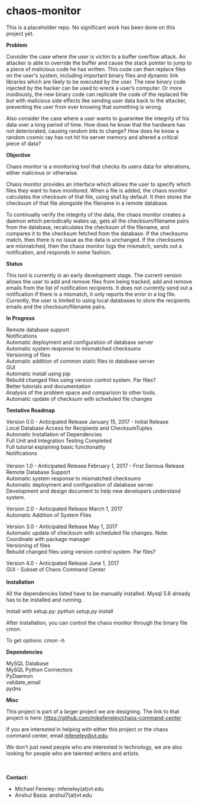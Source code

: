 # chaos-monitor
This is a placeholder repo. No significant work has been done on this project yet.

**Problem**

Consider the case where the user is victim to a buffer overflow attack. An attacker is able to override the buffer and cause the stack pointer to jump to a piece of malicious code he has written. This code can then replace files on the user's system, including important binary files and dynamic link libraries which are likely to be executed by the user. The new binary code injected by the hacker can be used to wreck a user’s computer. Or more insidiously, the new binary code can replicate the code of the replaced file but with malicious side effects like sending user data back to the attacker, preventing the user from ever knowing that something is wrong.

Also consider the case where a user wants to guarantee the integrity of his data over a long period of time. How does he know that the hardware has not deteriorated, causing random bits to change? How does he know a random cosmic ray has not hit his server memory and altered a critical piece of data?

**Objective**

Chaos monitor is a monitoring tool that checks its users data for alterations, either malicious or otherwise.

Chaos monitor provides an interface which allows the user to specify which files they want to have monitored. When a file is added, the chaos monitor calculates the checksum of that file, using sha1 by default. It then stores the checksum of that file alongside the filename in a remote database. 

To continually verify the integrity of the data, the chaos monitor creates a daemon which periodically wakes up, gets all the checksum/filename pairs from the database, recalculates the checksum of the filename, and compares it to the checksum fetched from the database. If the checksums match, then there is no issue as the data is unchanged. If the checksums are mismatched, then the chaos monitor logs the mismatch, sends out a notification, and responds in some fashion. 

**Status**

This tool is currently in an early development stage. The current version allows the user to add and remove files from being tracked, add and remove emails from the list of notification recipients. It does not currently send out a notification if there is a mismatch, it only reports the error in a log file. Currently, the user is limited to using local databases to store the recipients emails and the checksum/filename pairs. 

**In Progress**

Remote database support  
Notifications  
Automatic deployment and configuration of database server  
Automatic system response to mismatched checksums  
Versioning of files  
Automatic addition of common static files to database server  
GUI  
Automatic install using pip  
Rebuild changed files using version control system. Par files?  
Better tutorials and documentation  
Analysis of the problem space and comparison to other tools.  
Automatic update of checksum with scheduled file changes

**Tentative Roadmap**

Version 0.0 - Anticipated Release January 15, 2017 - Initial Release<br>
Local Database Access for Recipients and ChecksumTuples<br>
Automatic Installation of Dependencies<br>
Full Unit and Integration Testing Completed<br>
Full tutorial explaining basic functionality<br>
Notifications<br>
<br>
Version 1.0 - Anticipated Release February 1, 2017 - First Serious Release<br>
Remote Database Support<br>
Automatic system response to mismatched checksums<br>
Automatic deployment and configuration of database server<br>
Development and design document to help new developers understand system.  

Version 2.0 - Anticipated Release March 1, 2017<br>
Automatic Addition of System Files<br>

Version 3.0 - Anticipated Release May 1, 2017<br>
Automatic update of checksum with scheduled file changes. Note: Coordinate with package manager<br>
Versioning of files<br>
Rebuild changed files using version control system. Par files?<br>

Version 4.0 - Anticipated Release June 1, 2017<br>
GUI - Subset of Chaos Command Center<br>
<br>
**Installation**

All the dependencies listed have to be manually installed. Mysql 5.6 already has to be installed and running.

Install with setup.py:   _python setup.py install_

After installation, you can control the chaos monitor through the binary file cmon. 

To get options:   _cmon -h_ 

**Dependencies**

MySQL Database  
MySQL Python Connectors<br>
PyDaemon<br>
validate_email<br>
pydns<br>

**Misc**

This project is part of a larger project we are designing. The link to that project is here: https://github.com/mikefeneley/chaos-command-center

If you are interested in helping with either this project or the chaos command center, email mfeneley@vt.edu. 

We don't just need people who are interested in technology, we are also looking for people who are talented writers and artists.

<br>
<br>
<b>Contact:</b>
<ul>
<li>Michael Feneley: mfeneley(at)vt.edu</li>
<li>Anshul Basia: anshul7(at)vt.edu</li>
</ul>
